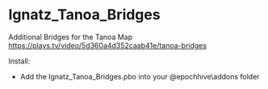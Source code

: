 # Ignatz_Tanoa_Bridges
Additional Bridges for the Tanoa Map
https://plays.tv/video/5d360a4d352caab41e/tanoa-bridges

Install:
- Add the Ignatz_Tanoa_Bridges.pbo into your @epochhive\addons folder
